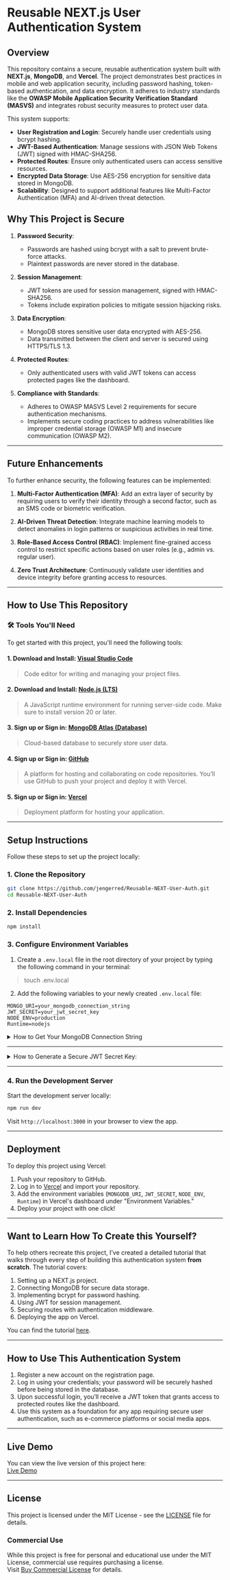 # Reusable NEXT.js User Authentication System

## **Overview**
This repository contains a secure, reusable authentication system built with **NEXT.js**, **MongoDB**, and **Vercel**. The project demonstrates best practices in mobile and web application security, including password hashing, token-based authentication, and data encryption. It adheres to industry standards like the **OWASP Mobile Application Security Verification Standard (MASVS)** and integrates robust security measures to protect user data.

This system supports:
- **User Registration and Login**: Securely handle user credentials using bcrypt hashing.
- **JWT-Based Authentication**: Manage sessions with JSON Web Tokens (JWT) signed with HMAC-SHA256.
- **Protected Routes**: Ensure only authenticated users can access sensitive resources.
- **Encrypted Data Storage**: Use AES-256 encryption for sensitive data stored in MongoDB.
- **Scalability**: Designed to support additional features like Multi-Factor Authentication (MFA) and AI-driven threat detection.

## **Why This Project is Secure**
1. **Password Security**:
   - Passwords are hashed using bcrypt with a salt to prevent brute-force attacks.
   - Plaintext passwords are never stored in the database.

2. **Session Management**:
   - JWT tokens are used for session management, signed with HMAC-SHA256.
   - Tokens include expiration policies to mitigate session hijacking risks.

3. **Data Encryption**:
   - MongoDB stores sensitive user data encrypted with AES-256.
   - Data transmitted between the client and server is secured using HTTPS/TLS 1.3.

4. **Protected Routes**:
   - Only authenticated users with valid JWT tokens can access protected pages like the dashboard.

5. **Compliance with Standards**:
   - Adheres to OWASP MASVS Level 2 requirements for secure authentication mechanisms.
   - Implements secure coding practices to address vulnerabilities like improper credential storage (OWASP M1) and insecure communication (OWASP M2).

---

## **Future Enhancements**
To further enhance security, the following features can be implemented:
1. **Multi-Factor Authentication (MFA)**:
   Add an extra layer of security by requiring users to verify their identity through a second factor, such as an SMS code or biometric verification.

2. **AI-Driven Threat Detection**:
   Integrate machine learning models to detect anomalies in login patterns or suspicious activities in real time.

3. **Role-Based Access Control (RBAC)**:
   Implement fine-grained access control to restrict specific actions based on user roles (e.g., admin vs. regular user).

4. **Zero Trust Architecture**:
   Continuously validate user identities and device integrity before granting access to resources.

---

## **How to Use This Repository**

### 🛠️ Tools You'll Need  
To get started with this project, you'll need the following tools:

#### 1. **Download and Install:** [Visual Studio Code](https://code.visualstudio.com/) 
   > Code editor for writing and managing your project files.  

#### 2. **Download and Install:** [Node.js (LTS)](https://nodejs.org/en/) 
   > A JavaScript runtime environment for running server-side code. Make sure to install version 20 or later.  

#### 3. **Sign up or Sign in:** [MongoDB Atlas (Database)](https://www.mongodb.com/cloud/atlas) 
   > Cloud-based database to securely store user data.  

#### 4. **Sign up or Sign in:** [GitHub](https://github.com/) 
   > A platform for hosting and collaborating on code repositories. You’ll use GitHub to push your project and deploy it with Vercel.  

#### 5. **Sign up or Sign in:** [Vercel](https://vercel.com/) 
   > Deployment platform for hosting your application.

---

## Setup Instructions
Follow these steps to set up the project locally:

### 1. Clone the Repository
```bash
git clone https://github.com/jengerred/Reusable-NEXT-User-Auth.git
cd Reusable-NEXT-User-Auth
```

### 2. Install Dependencies
```bash
npm install
```

### 3. Configure Environment Variables
1. Create a `.env.local` file in the root directory of your project by typing the following command in your terminal:  
> touch .env.local

 2. Add the following variables to your newly created `.env.local` file:
```plaintext
MONGO_URI=your_mongodb_connection_string
JWT_SECRET=your_jwt_secret_key
NODE_ENV=production
Runtime=nodejs
```
<details>
<summary>How to Get Your MongoDB Connection String</summary>
 
   
  #### - 1. Sign up or log in to [MongoDB Atlas](https://www.mongodb.com/cloud/atlas).
  
  **- 2. Create a new cluster** (free tier available).
  
  **- 3.** Under "**Database Access**," create a **database user** with a **username** and **password.**
  
  **- 4.** Under "**Network Access**," **allow access** from your IP address or `0.0.0.0/0` (for development).
  
  **- 5. Click "Connect" → "Drivers" → Copy the connection string** (e.g., `mongodb+srv://<username>:<password>@cluster0.mongodb.net/<dbname>?retryWrites=true&w=majority`).
  
  **- 6. Replace** `<username>`, `<password>`, and `<dbname>` with your actual database credentials.
  
  **- 7.** Replace **`your_mongodb_connection_string`** in **`.env.local`** with **your connection string**.
    </details>
    
  ---
  
<details>
<summary>How to Generate a Secure JWT Secret Key:</summary> 
   
   
  #### - 1. Open your terminal in the project directory.
   
  **- 2.** Run the following command to **generate a secure random key**:  
     ```
     node -e "console.log(require('crypto').randomBytes(64).toString('hex'))"
     ```
     
  **- 3. Copy the output and paste it** into `JWT_SECRET` in your `.env.local` file.
  
</details>

---

### 4. Run the Development Server
Start the development server locally:
```bash
npm run dev
```
Visit `http://localhost:3000` in your browser to view the app.

---

## Deployment
To deploy this project using Vercel:
1. Push your repository to GitHub.
2. Log in to [Vercel](https://vercel.com/) and import your repository.
3. Add the environment variables (`MONGODB_URI`, `JWT_SECRET`, `NODE_ENV`, `Runtime`) in Vercel's dashboard under "Environment Variables."
4. Deploy your project with one click!

---

## Want to Learn How To Create this Yourself?
To help others recreate this project, I’ve created a detailed tutorial that walks through every step of building this authentication system **from scratch**. The tutorial covers:
1. Setting up a NEXT.js project.
2. Connecting MongoDB for secure data storage.
3. Implementing bcrypt for password hashing.
4. Using JWT for session management.
5. Securing routes with authentication middleware.
6. Deploying the app on Vercel.

You can find the tutorial [here](https://github.com/jengerred/Reusable-NEXT-User-Auth/wiki).

---

## **How to Use This Authentication System**
1. Register a new account on the registration page.
2. Log in using your credentials; your password will be securely hashed before being stored in the database.
3. Upon successful login, you’ll receive a JWT token that grants access to protected routes like the dashboard.
4. Use this system as a foundation for any app requiring secure user authentication, such as e-commerce platforms or social media apps.

---

## **Live Demo**
You can view the live version of this project here:  
[Live Demo](https://reusable-next-user-auth-woad.vercel.app/)

---

## License
This project is licensed under the MIT License - see the [LICENSE](./LICENSE.md) file for details.

### Commercial Use
While this project is free for personal and educational use under the MIT License, commercial use requires purchasing a license.  
Visit [Buy Commercial License](https://gumroad.com/your-link) for details.




